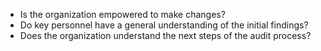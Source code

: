 
* Is the organization empowered to make changes?
* Do key personnel have a general understanding of the initial findings?
* Does the organization understand the next steps of the audit process?
